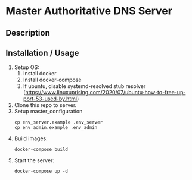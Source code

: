 # Master Authoritative DNS Server

## Description

## Installation / Usage

1. Setup OS:
   1. Install docker
   2. Install docker-compose
   3. If ubuntu, disable systemd-resolved stub resolver (https://www.linuxuprising.com/2020/07/ubuntu-how-to-free-up-port-53-used-by.html)
2. Clone this repo to server.
3. Setup master_configuration
   ```
   cp env_server.example .env_server
   cp env_admin.example .env_admin
   ```
4. Build images:
   ```
   docker-compose build
   ```
5. Start the server:
   ```
   docker-compose up -d
   ```

